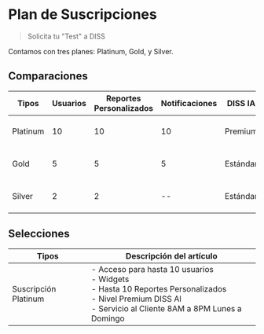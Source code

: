 # Plan de Suscripciones

> Solicita tu "Test" a DISS

Contamos con tres planes: Platinum, Gold, y Silver.

## Comparaciones

| Tipos   | Usuarios | Reportes Personalizados | Notificaciones | DISS IA  | Servicios y Aplicaciones   |
|---------|----------|-------------------------|----------------|----------|----------------------------|
| Platinum|  10      |   10                    |   10           | Premium  | 8AM a 8PM Lunes a Domingo  |
| Gold    |  5       |   5                     |   5            | Estándar | 8AM a 8PM Lunes a Viernes  |
| Silver  |  2       |   2                     |   --           | Estándar | 8AM a 5PM Lunes a Viernes  |


## Selecciones

| Tipos | Descripción del artículo |
| --- | --- |
| Suscripción Platinum | - Acceso para hasta 10 usuarios <br>- Widgets <br>- Hasta 10 Reportes Personalizados <br>- Nivel Premium DISS Al <br>- Servicio al Cliente 8AM a 8PM Lunes a Domingo|<br>| Suscripción Gold | - Acceso para hasta 5 usuarios <br>- Widgets <br>- Hasta 5 Informes personalizados <br>- Nível estándar DISS AI <br>- Atención al cliente de lunes a viernes de 8 am a 8 pm |<br>| Suscripción Silver  | - Acceso para hasta 2 usuarios <br>- Widgets <br>- Hasta 2 Informes personalizado <br>- Nível estándar DISS AI <br>- Atención al cliente de lunes a viernes de 8 am a 5 pm |